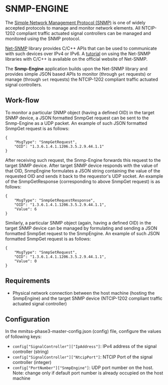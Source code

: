 # SNMP-ENGINE
The [Simple Network Management Protocol (SNMP)](https://en.wikipedia.org/wiki/Simple_Network_Management_Protocol) is one of widely accepted protocols to manage and monitor network elements. All NTCIP-1202 compliant traffic actuated signal controllers can be managed and monitored using the SNMP protocol.  

[Net-SNMP](http://www.net-snmp.org/) library provides C/C++ APIs that can be used to communicate with such devices over IPv4 or IPv6. A [tutorial](http://www.net-snmp.org/wiki/index.php/TUT:Simple_Application) on using the Net-SNMP libraries with C/C++ is available on the official website of Net-SNMP.  

The **Snmp-Engine** application builds upon the Net-SNMP library and provides simple JSON based APIs to monitor (through `get` requests) or manage (through `set` requests) the NTCIP-1202 compliant traffic actuated signal controllers.

## Work-flow
To monitor a particular SNMP object (having a defined OID) in the target SNMP device, a JSON formatted SnmpGet request can be sent to the Snmp-Engine as a UDP packet. An example of such JSON formatted SnmpGet request is as follows:
```
{
    "MsgType": "SnmpGetRequest",
    "OID": "1.3.6.1.4.1.1206.3.5.2.9.44.1.1"
}
```
After receiving such request, the Snmp-Engine forwards this request to the target SNMP device. After target SNMP device responds with the value of that OID, SnmpEngine formulates a JSON string containing the value of the requested OID and sends it back to the requestor's UDP socket. An example of the SnmpGetResponse (corresponding to above SnmpGet request) is as follows:
```
{
    "MsgType": "SnmpGetRequestResponse",
    "OID": "1.3.6.1.4.1.1206.3.5.2.9.44.1.1",
    "Value": 6
}
```

Similarly, a particular SNMP object (again, having a defined OID) in the target SNMP device can be managed by formulating and sending a JSON formatted SnmpSet request to the SnmpEngine. An example of such JSON formatted SnmpGet request is as follows:
```
{
    "MsgType": "SnmpSetRequest",
    "OID": "1.3.6.1.4.1.1206.3.5.2.9.44.1.1",
    "Value": 0
}
```

## Requirements
- Physical network connection between the host machine (hosting the SnmpEngine) and the target SNMP device (NTCIP-1202 compliant traffic actuated signal controller)

## Configuration

In the mmitss-phase3-master-config.json (config) file, configure the values of following keys:
- `config["SignalController"]["IpAddress"]`: IPv4 address of the signal controller (string)
- `config["SignalController"]["NtcipPort"]`: NTCIP Port of the signal controller (integer)
- `config["PortNumber"]["SnmpEngine"]`:  UDP port number on the host. Note: change only if default port number is already occupied on the host machine



